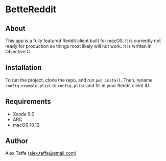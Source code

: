 # BetteReddit

## About
This app is a fully featured Reddit client built for macOS. It is currently not ready for production so things most likely will not work. It is written in Objective C.

## Installation

To run the project, clone the repo, and run `pod install`. Then, rename `config-example.plist` to `config.plist` and fill in your Reddit client ID.

## Requirements
- Xcode 9.0
- ARC
- macOS 10.13

## Author

Alex Taffe (alex.taffe@gmail.com)
